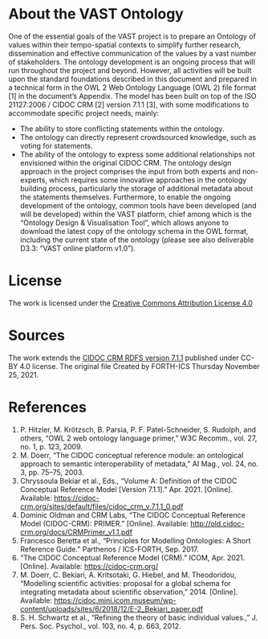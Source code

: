 # About the VAST Ontology
One of the essential goals of the VAST project is to prepare an Ontology of values within their tempo-spatial contexts to simplify further research, dissemination and effective communication of the values by a vast number of stakeholders.
The ontology development is an ongoing process that will run throughout the project and beyond. However, all activities will be built upon the standard foundations described in this document and prepared in a technical form in the OWL 2 Web Ontology Language (OWL 2) file format [1] in the document’s Appendix. The model has been built on top of the ISO 21127:2006 / CIDOC CRM [2] version 7.1.1 [3], with some modifications to accommodate specific project needs, mainly:
*	The ability to store conflicting statements within the ontology.
*	The ontology can directly represent crowdsourced knowledge, such as voting for statements.
*	The ability of the ontology to express some additional relationships not envisioned within the original CIDOC CRM.
The ontology design approach in the project comprises the input from both experts and non-experts, which requires some innovative approaches in the ontology building process, particularly the storage of additional metadata about the statements themselves.
Furthermore, to enable the ongoing development of the ontology, common tools have been developed (and will be developed) within the VAST platform, chief among which is the “Ontology Design & Visualisation Tool”, which allows anyone to download the latest copy of the ontology schema in the OWL format, including the current state of the ontology (please see also deliverable D3.3: “VAST online platform v1.0”).

# License
The work is licensed under the [Creative Commons Attribution License 4.0](https://creativecommons.org/licenses/by/4.0/)

# Sources
The work extends the [CIDOC CRM RDFS version 7.1.1](https://cidoc-crm.org/rdfs/7.1.1/CIDOC_CRM_v7.1.1.rdfs) published under CC-BY 4.0 license. The original file Created by FORTH-ICS Thursday November 25, 2021.

# References
1.	P. Hitzler, M. Krötzsch, B. Parsia, P. F. Patel-Schneider, S. Rudolph, and others, “OWL 2 web ontology language primer,” W3C Recomm., vol. 27, no. 1, p. 123, 2009.
2.	M. Doerr, “The CIDOC conceptual reference module: an ontological approach to semantic interoperability of metadata,” AI Mag., vol. 24, no. 3, pp. 75–75, 2003.
3.	Chryssoula Bekiar et al., Eds., “Volume A: Definition of the CIDOC Conceptual Reference Model [Version 7.1.1].” Apr. 2021. [Online]. Available: https://cidoc-crm.org/sites/default/files/cidoc_crm_v.7.1.1_0.pdf
4.	Dominic Oldman and CRM Labs, “The CIDOC Conceptual Reference Model  (CIDOC-CRM): PRIMER.” [Online]. Available: http://old.cidoc-crm.org/docs/CRMPrimer_v1.1.pdf
5.	Francesco Beretta et al., “Principles for Modelling Ontologies: A Short Reference Guide.” Parthenos / ICS-FORTH, Sep. 2017.
6.	“The CIDOC Conceptual Reference Model (CRM).” ICOM, Apr. 2021. [Online]. Available: https://cidoc-crm.org/
7.	M. Doerr, C. Bekiari, A. Kritsotaki, G. Hiebel, and M. Theodoridou, “Modelling scientific activities: proposal for a global schema for integrating metadata about scientific observation,” 2014. [Online]. Available: https://cidoc.mini.icom.museum/wp-content/uploads/sites/6/2018/12/E-2_Bekiari_paper.pdf
8.	S. H. Schwartz et al., “Refining the theory of basic individual values.,” J. Pers. Soc. Psychol., vol. 103, no. 4, p. 663, 2012.
